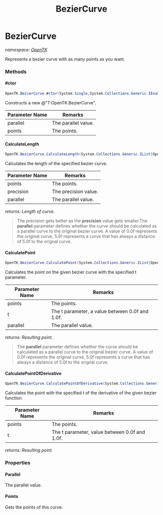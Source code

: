﻿---
title: BezierCurve
---

# BezierCurve
_namespace: [OpenTK](N-OpenTK.html)_

Represents a bezier curve with as many points as you want.

### Methods

#### #ctor
```csharp
OpenTK.BezierCurve.#ctor(System.Single,System.Collections.Generic.IEnumerable{OpenTK.Vector2})
```
Constructs a new @"T:OpenTK.BezierCurve".

|Parameter Name|Remarks|
|--------------|-------|
|parallel|The parallel value.|
|points|The points.|


#### CalculateLength
```csharp
OpenTK.BezierCurve.CalculateLength(System.Collections.Generic.IList{OpenTK.Vector2},System.Single,System.Single)
```
Calculates the length of the specified bezier curve.

|Parameter Name|Remarks|
|--------------|-------|
|points|The points.|
|precision|The precision value.|
|parallel|The parallel value.|

_returns: Length of curve._
> The precision gets better as the **precision**
>             value gets smaller.The **parallel** parameter defines whether the curve should be calculated as a
>             parallel curve to the original bezier curve. A value of 0.0f represents
>             the original curve, 5.0f represents a curve that has always a distance
>             of 5.0f to the orignal curve.

#### CalculatePoint
```csharp
OpenTK.BezierCurve.CalculatePoint(System.Collections.Generic.IList{OpenTK.Vector2},System.Single,System.Single)
```
Calculates the point on the given bezier curve with the specified t parameter.

|Parameter Name|Remarks|
|--------------|-------|
|points|The points.|
|t|The t parameter, a value between 0.0f and 1.0f.|
|parallel|The parallel value.|

_returns: Resulting point._
> The **parallel** parameter defines whether the curve should be calculated as a
>             parallel curve to the original bezier curve. A value of 0.0f represents
>             the original curve, 5.0f represents a curve that has always a distance
>             of 5.0f to the orignal curve.

#### CalculatePointOfDerivative
```csharp
OpenTK.BezierCurve.CalculatePointOfDerivative(System.Collections.Generic.IList{OpenTK.Vector2},System.Single)
```
Calculates the point with the specified t of the derivative of the given bezier function.

|Parameter Name|Remarks|
|--------------|-------|
|points|The points.|
|t|The t parameter, value between 0.0f and 1.0f.|

_returns: Resulting point._



### Properties

#### Parallel
The parallel value.
#### Points
Gets the points of this curve.

